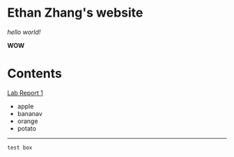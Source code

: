 # Ethan Zhang's website

_hello world!_

**WOW**

# Contents
[Lab Report 1](lab-report-1-week-0.html)



- apple
- bananav
- orange
- potato

---

`test box`
